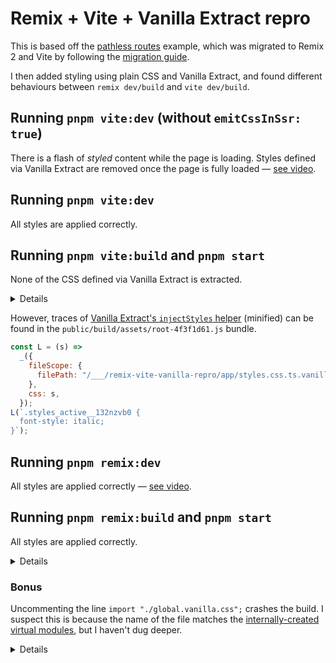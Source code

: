 # Remix + Vite + Vanilla Extract repro

This is based off the [pathless routes] example, which was migrated to Remix 2 and Vite by following the [migration guide].

[pathless routes]: https://github.com/remix-run/examples/blob/main/pathless-routes
[migration guide]: https://remix.run/docs/en/main/future/vite#migrating

I then added styling using plain CSS and Vanilla Extract, and found different behaviours between `remix dev/build` and `vite dev/build`.

## Running `pnpm vite:dev` (without `emitCssInSsr: true`)

There is a flash of _styled_ content while the page is loading.
Styles defined via Vanilla Extract are removed once the page is fully loaded — [see video](./remix-flash.mp4).

## Running `pnpm vite:dev`

All styles are applied correctly.

## Running `pnpm vite:build` and `pnpm start`

None of the CSS defined via Vanilla Extract is extracted.

<details>

```
➜ pnpm vite:build && bat public/**/*.css

> remix-vite-vanilla-repro@ vite:build /___/remix-vite-vanilla-repro
> vite build && vite build --ssr

vite v4.5.0 building for production...

  ⚠️  Remix support for Vite is unstable
     and not recommended for production

✓ 57 modules transformed.

(!) The public directory feature may not work correctly. outDir /___/remix-vite-vanilla-repro/public/build and publicDir /___/remix-vite-vanilla-repro/public are not separate folders.

public/build/manifest.json                      1.48 kB │ gzip:  0.38 kB
public/build/assets/root-96936bc4.css           0.05 kB │ gzip:  0.07 kB
public/build/assets/_index-e04098c6.js          0.16 kB │ gzip:  0.15 kB
public/build/assets/articles-f8fce634.js        0.33 kB │ gzip:  0.24 kB
public/build/assets/root-4f3f1d61.js            2.27 kB │ gzip:  1.23 kB
public/build/assets/jsx-runtime-26afeca0.js     8.09 kB │ gzip:  3.04 kB
public/build/assets/components-4d660e34.js     75.51 kB │ gzip: 24.94 kB
public/build/assets/entry.client-e6d8db27.js  143.55 kB │ gzip: 46.57 kB
✓ built in 895ms
vite v4.5.0 building SSR bundle for production...

  ⚠️  Remix support for Vite is unstable
     and not recommended for production

✓ 12 modules transformed.
build/index.js  8.25 kB
✓ built in 205ms
───────┬────────────────────────────────────────────────────────────────────────────────────────
       │ File: public/build/assets/root-96936bc4.css
───────┼────────────────────────────────────────────────────────────────────────────────────────
   1   │ .global-active{--source: global-css;font-weight:700}
───────┴────────────────────────────────────────────────────────────────────────────────────────
```

</details>

However, traces of [Vanilla Extract's `injectStyles` helper][injectStyles] (minified) can be found in the `public/build/assets/root-4f3f1d61.js` bundle.

[injectStyles]: https://github.com/vanilla-extract-css/vanilla-extract/blob/8bed6f5ef36287006db458093e67bef5231e206c/packages/vite-plugin/src/index.ts#L128-L135

```js
const L = (s) =>
  _({
    fileScope: {
      filePath: "/___/remix-vite-vanilla-repro/app/styles.css.ts.vanilla.js",
    },
    css: s,
  });
L(`.styles_active__132nzvb0 {
  font-style: italic;
}`);
```

## Running `pnpm remix:dev`

All styles are applied correctly — [see video](./remix-okay.mp4).

## Running `pnpm remix:build` and `pnpm start`

All styles are applied correctly.

<details>

```
➜ pnpm remix:build && bat public/**/*.css

> remix-vite-vanilla-repro@ remix:build /___/remix-vite-vanilla-repro
> remix build

 info  building... (NODE_ENV=production)
 info  built (646ms)
───────┬────────────────────────────────────────────────────────────────────────────────────────
       │ File: public/build/css-bundle-6PUAMUZJ.css
───────┼────────────────────────────────────────────────────────────────────────────────────────
   1   │ .global-active{--source: global-css;font-weight:700}
       │ .global-vanilla-active{--n2ssuc0: global-vanilla-css;font-size:1.5em}
       │ .zeldvp0{font-style:italic}
───────┴────────────────────────────────────────────────────────────────────────────────────────
───────┬────────────────────────────────────────────────────────────────────────────────────────
       │ File: public/build/root-ALTJ3KJN.css
───────┼────────────────────────────────────────────────────────────────────────────────────────
   1   │ .global-active{--source: global-css;font-weight:700}
───────┴────────────────────────────────────────────────────────────────────────────────────────
```

</details>

### Bonus

Uncommenting the line `import "./global.vanilla.css";` crashes the build.
I suspect this is because the name of the file matches the [internally-created virtual modules], but I haven't dug deeper.

[internally-created virtual modules]: https://github.com/remix-run/remix/blob/5311c885b0ca168c1d8d368b8a33ed31d9c7c27a/packages/remix-dev/compiler/plugins/vanillaExtract.ts#L112

<details>

```
➜ pnpm remix:build

> remix-vite-vanilla-repro@ remix:build /___/remix-vite-vanilla-repro
> remix build

 info  building... (NODE_ENV=production)
✘ [ERROR] Build failed with 1 error:
node_modules/.pnpm/@vanilla-extract+integration@6.2.3/node_modules/@vanilla-extract/integration/dist/vanilla-extract-integration.cjs.dev.js:827:14: ERROR: [plugin: vanilla-extract-plugin] No CSS for file: /___/remix-vite-vanilla-repro/app/global [plugin css-bundle-plugin]

    app/root.tsx:11:30:
      11 │ import { cssBundleHref } from "@remix-run/css-bundle";
         ╵                               ~~~~~~~~~~~~~~~~~~~~~~~

  This error came from the "onLoad" callback registered here:

    node_modules/.pnpm/@remix-run+dev@2.2.0_@remix-run+serve@2.2.0_typescript@5.2.2_vite@4.5.0/node_modules/@remix-run/dev/dist/compiler/plugins/cssBundlePlugin.js:35:12:
      35 │       build.onLoad({
         ╵             ~~~~~~

    at setup (/___/remix-vite-vanilla-repro/node_modules/.pnpm/@remix-run+dev@2.2.0_@remix-run+serve@2.2.0_typescript@5.2.2_vite@4.5.0/node_modules/@remix-run/dev/dist/compiler/plugins/cssBundlePlugin.js:35:13)
    at handlePlugins (/___/remix-vite-vanilla-repro/node_modules/.pnpm/esbuild@0.17.6/node_modules/esbuild/lib/main.js:1279:21)
    at process.processTicksAndRejections (node:internal/process/task_queues:95:5)


 ELIFECYCLE  Command failed with exit code 1.

```

</details>
